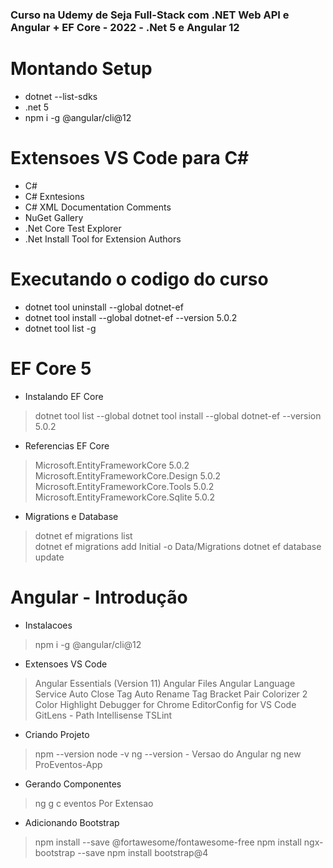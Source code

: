 ### Curso na Udemy de Seja Full-Stack com .NET Web API e Angular + EF Core - 2022 - .Net 5 e Angular 12

# Montando Setup
- dotnet --list-sdks
- .net 5
- npm i -g @angular/cli@12

# Extensoes VS Code para C#
- C#
- C# Exntesions 
- C# XML Documentation Comments
- NuGet Gallery
- .Net Core Test Explorer 
- .Net Install Tool for Extension Authors

# Executando o codigo do curso
- dotnet tool uninstall --global dotnet-ef
- dotnet tool install --global dotnet-ef --version 5.0.2
- dotnet tool list -g

# EF Core 5
- Instalando EF Core
> dotnet tool list --global
> dotnet tool install --global dotnet-ef --version 5.0.2
- Referencias EF Core
> Microsoft.EntityFrameworkCore 5.0.2
> Microsoft.EntityFrameworkCore.Design 5.0.2
> Microsoft.EntityFrameworkCore.Tools 5.0.2
> Microsoft.EntityFrameworkCore.Sqlite 5.0.2
- Migrations e Database
> dotnet ef migrations list  
> dotnet ef migrations add Initial -o Data/Migrations
> dotnet ef database update 

# Angular - Introdução
- Instalacoes
> npm i -g @angular/cli@12
- Extensoes VS Code
> Angular Essentials (Version 11)
> Angular Files
> Angular Language Service
> Auto Close Tag
> Auto Rename Tag
> Bracket Pair Colorizer 2
> Color Highlight
> Debugger for Chrome
> EditorConfig for VS Code 
> GitLens - 
> Path Intellisense
> TSLint
- Criando Projeto
> npm --version
> node -v
> ng --version - Versao do Angular
> ng new ProEventos-App
- Gerando Componentes 
>  ng g c eventos
> Por Extensao
- Adicionando Bootstrap
> npm install --save @fortawesome/fontawesome-free
> npm install ngx-bootstrap --save
> npm install bootstrap@4
